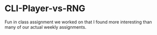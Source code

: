 # CLI-Player-vs-RNG
Fun in class assignment we worked on that I found more interesting than many of our actual weekly assignments.
